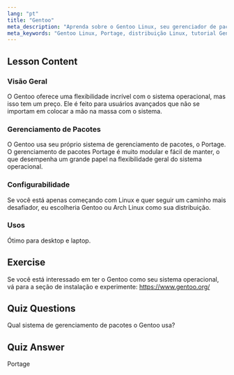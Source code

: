 ```yaml
---
lang: "pt"
title: "Gentoo"
meta_description: "Aprenda sobre o Gentoo Linux, seu gerenciador de pacotes Portage e sua alta configurabilidade. Descubra se esta distro flexível é ideal para sua jornada avançada no Linux."
meta_keywords: "Gentoo Linux, Portage, distribuição Linux, tutorial Gentoo, Linux para iniciantes, guia Linux, configurabilidade Gentoo"
---
```


## Lesson Content

### Visão Geral

O Gentoo oferece uma flexibilidade incrível com o sistema operacional, mas isso tem um preço. Ele é feito para usuários avançados que não se importam em colocar a mão na massa com o sistema.

### Gerenciamento de Pacotes

O Gentoo usa seu próprio sistema de gerenciamento de pacotes, o Portage. O gerenciamento de pacotes Portage é muito modular e fácil de manter, o que desempenha um grande papel na flexibilidade geral do sistema operacional.

### Configurabilidade

Se você está apenas começando com Linux e quer seguir um caminho mais desafiador, eu escolheria Gentoo ou Arch Linux como sua distribuição.

### Usos

Ótimo para desktop e laptop.

## Exercise

Se você está interessado em ter o Gentoo como seu sistema operacional, vá para a seção de instalação e experimente: <https://www.gentoo.org/>

## Quiz Questions

Qual sistema de gerenciamento de pacotes o Gentoo usa?

## Quiz Answer

Portage
